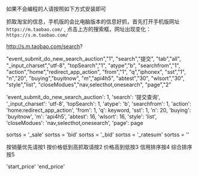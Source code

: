 如果不会编程的人请按照如下方式安装即可

抓取淘宝的信息，手机版的会比电脑版本的信息好抓，首先打开手机版网址 `https://m.taobao.com/` , 点击上方的搜索框，网址出现变化：`https://s.m.taobao.com/`

http://s.m.taobao.com/search?

"event_submit_do_new_search_auction","1",
"search","提交",
"tab","all",
"_input_charset","utf-8",
"topSearch","1",
"atype","b",
"searchfrom","1",
"action","home","redirect_app_action",
"from","1",
"q","iphonex",
"sst","1",
"n","20",
"buying","buyitnow",
"m","api4h5",
"abtest","30",
"wlsort","30",
"style","list",
"closeModues","nav,selecthot,onesearch",
"page","2"


'event_submit_do_new_search_auction': 1,
'search': '提交查询',
'_input_charset': 'utf-8',
'topSearch': 1,
'atype': 'b',
'searchfrom': 1,
'action': 'home:redirect_app_action',
'from': 1,
'q': keyword,
'sst': 1,
'n': 20,
'buying': 'buyitnow',
'm': 'api4h5',
'abtest': 16,
'wlsort': 16,
'style': 'list',
'closeModues': 'nav,selecthot,onesearch',
'page': page

sortss = '_sale'
sortss = 'bid'
sortss = '_bid'
sortss = '_ratesum'
sortss = ''

按销量优先请按1
按价格低到高抓取请按2
价格高到低按3
信用排序按4
综合排序按5

'start_price'
'end_price'

					
					
